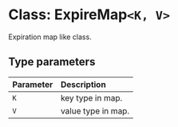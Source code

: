 # Class: ExpireMap`<K, V>`

Expiration map like class.

## Type parameters


| Parameter | Description |
| :------ | :------ |
| `K` | key type in map. |
| `V` | value type in map. |